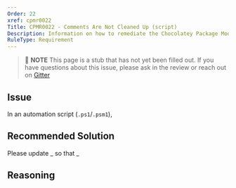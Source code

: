 ```yaml
---
Order: 22
xref: cpmr0022
Title: CPMR0022 - Comments Are Not Cleaned Up (script)
Description: Information on how to remediate the Chocolatey Package Moderation Rule 0022
RuleType: Requirement
---
```


<?! Include "../../../../../shared/package-validator-rule-requirement.txt" /?>

> :memo: **NOTE** This page is a stub that has not yet been filled out. If you have questions about this issue, please ask in the review or reach out on [Gitter](https://gitter.im/chocolatey/chocolatey.org)

## Issue

In an automation script (`.ps1`/`.psm1`),

## Recommended Solution

Please update _ so that _

## Reasoning
